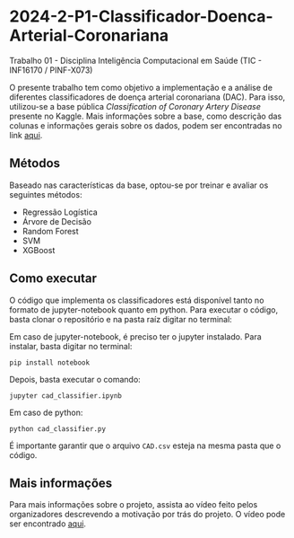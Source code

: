 # 2024-2-P1-Classificador-Doenca-Arterial-Coronariana
Trabalho 01 - Disciplina Inteligência Computacional em Saúde (TIC - INF16170 / PINF-X073)

O presente trabalho tem como objetivo a implementação e a análise de diferentes classificadores de doença arterial coronariana (DAC). Para isso, utilizou-se a base pública *Classification of Coronary Artery Disease* presente no Kaggle. Mais informações sobre a base, como descrição das colunas e informações gerais sobre os dados, podem ser encontradas no link [aqui](https://www.kaggle.com/datasets/saeedeheydarian/classification-of-coronary-artery-disease/data).


## Métodos
Baseado nas características da base, optou-se por treinar e avaliar os seguintes métodos:
- Regressão Logística
- Árvore de Decisão
- Random Forest
- SVM
- XGBoost

## Como executar
O código que implementa os classificadores está disponível tanto no formato de jupyter-notebook quanto em python. Para executar o código, basta clonar o repositório e na pasta raíz digitar no terminal:

Em caso de jupyter-notebook, é preciso ter o jupyter instalado. Para instalar, basta digitar no terminal:
```
pip install notebook
```
Depois, basta executar o comando:
```
jupyter cad_classifier.ipynb
```
Em caso de python:
```
python cad_classifier.py
```
É importante garantir que o arquivo `CAD.csv` esteja na mesma pasta que o código.

## Mais informações

Para mais informações sobre o projeto, assista ao vídeo feito pelos organizadores descrevendo a motivação por trás do projeto. O vídeo pode ser encontrado [aqui](https://youtu.be/cdmFSs4j_go).
